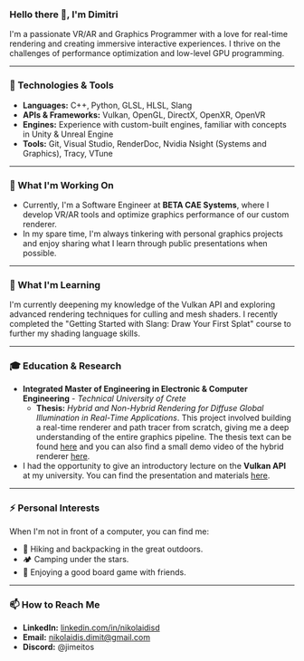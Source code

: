 ### Hello there 👋, I'm Dimitri

I'm a passionate VR/AR and Graphics Programmer with a love for real-time rendering and creating immersive interactive experiences. I thrive on the challenges of performance optimization and low-level GPU programming.

---

### 🔧 Technologies & Tools

* **Languages:** C++, Python, GLSL, HLSL, Slang
* **APIs & Frameworks:** Vulkan, OpenGL, DirectX, OpenXR, OpenVR
* **Engines:** Experience with custom-built engines, familiar with concepts in Unity & Unreal Engine
* **Tools:** Git, Visual Studio, RenderDoc, Nvidia Nsight (Systems and Graphics), Tracy, VTune

---

### 🔭 What I'm Working On

* Currently, I'm a Software Engineer at **BETA CAE Systems**, where I develop VR/AR tools and optimize graphics performance of our custom renderer.
* In my spare time, I'm always tinkering with personal graphics projects and enjoy sharing what I learn through public presentations when possible.

---

### 🌱 What I'm Learning

I'm currently deepening my knowledge of the Vulkan API and exploring advanced rendering techniques for culling and mesh shaders. I recently completed the "Getting Started with Slang: Draw Your First Splat" course to further my shading language skills.

---

### 🎓 Education & Research

* **Integrated Master of Engineering in Electronic & Computer Engineering** - *Technical University of Crete*
    * **Thesis:** *Hybrid and Non-Hybrid Rendering for Diffuse Global Illumination in Real-Time Applications*. This project involved building a real-time renderer and path tracer from scratch, giving me a deep understanding of the entire graphics pipeline. The thesis text can be found [here](https://dias.library.tuc.gr/view/102378?locale=en) and you can also find a small demo video of the hybrid renderer [here](https://www.youtube.com/watch?v=dc-FNRCIQus).
* I had the opportunity to give an introductory lecture on the **Vulkan API** at my university. You can find the presentation and materials [here](https://github.com/dnikolaidis2/intro-to-low-level-gpu).

---

### ⚡ Personal Interests

When I'm not in front of a computer, you can find me:

* 🥾 Hiking and backpacking in the great outdoors.
* 🏕️ Camping under the stars.
* 🎲 Enjoying a good board game with friends.

---

### 📫 How to Reach Me

* **LinkedIn:** [linkedin.com/in/nikolaidisd](https://www.linkedin.com/in/nikolaidisd/)
* **Email:** nikolaidis.dimit@gmail.com
* **Discord:** @jimeitos

